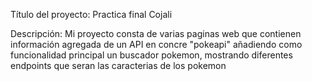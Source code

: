 Título del proyecto: 
Practica final Cojali

Descripción: 
Mi proyecto consta de varias paginas web que contienen información agregada de un API en concre "pokeapi" añadiendo como funcionalidad principal un buscador pokemon, mostrando diferentes endpoints que seran las caracterias de los pokemon


